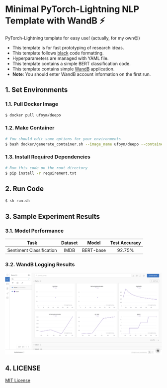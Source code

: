 # Minimal PyTorch-Lightning NLP Template with WandB ⚡️


PyTorch-Lightning template for easy use! (actually, for my own😉)
- This template is for fast prototyping of research ideas.
- This template follows [black](https://github.com/psf/black) code formatting.
- Hyperparameters are managed with YAML file.
- This template contains a simple BERT classification code.
- This template contains simple [WandB](https://wandb.ai/site) application.
- **Note**: You should enter WandB account information on the first run.

## 1. Set Environments

### 1.1. Pull Docker Image
```sh
$ docker pull ufoym/deepo
```

### 1.2. Make Container
```sh
# You should edit some options for your environments
$ bash docker/generate_container.sh --image_name ufoym/deepo --container_name $CONTAINER_NAME --external_port 8888 
```

### 1.3. Install Required Dependencies
```sh
# Run this code on the root directory
$ pip install -r requirement.txt
```

## 2. Run Code

```sh
$ sh run.sh
```

## 3. Sample Experiment Results

### 3.1. Model Performance
|           Task           | Dataset | Model | Test Accuracy |
| :----------------------: | :-----: | :---: | :-----------: |
| Sentiment Classification |  IMDB   | BERT-base  |      92.75%      |

### 3.2. WandB Logging Results
![logging](assets/logging.png)

## 4. LICENSE
[MIT License](https://github.com/youngerous/pytorch-lightning-nlp-template/blob/main/LICENSE)